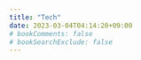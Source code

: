 ```yaml
---
title: "Tech"
date: 2023-03-04T04:14:20+09:00
# bookComments: false
# bookSearchExclude: false
---
```

